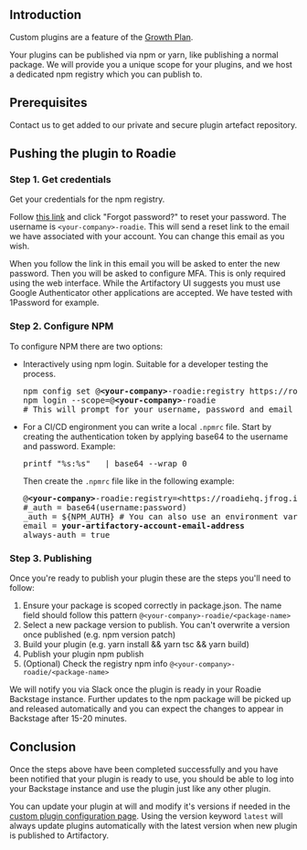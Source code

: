 
## Introduction

Custom plugins are a feature of the [Growth Plan](/pricing/).

Your plugins can be published via npm or yarn, like publishing a normal package. We will provide you a unique scope for
your plugins, and we host a dedicated npm registry which you can publish to.

## Prerequisites

Contact us to get added to our private and secure plugin artefact repository.

## Pushing the plugin to Roadie

### Step 1. Get credentials

Get your credentials for the npm registry. 

Follow [this link][forgot-password] and click "Forgot password?" to reset your password. The username is
`<your-company>-roadie`. This will send a reset link to the email we have associated with your account. You can
change this email as you wish. 

When you follow the link in this email you will be asked to enter the new password. Then you will be asked to configure
MFA. This is only required using the web interface. While the Artifactory UI suggests you must use Google Authenticator 
other applications are accepted. We have tested with 1Password for example.

### Step 2. Configure NPM

To configure NPM there are two options:

- Interactively using npm login. Suitable for a developer testing the process.
  <pre style="overflow:auto">
  npm config set @<b>&lt;your-company&gt;</b>-roadie:registry https://roadiehq.jfrog.io/artifactory/api/npm/<b>&lt;your-company&gt;</b>-roadie/
  npm login --scope=@<b>&lt;your-company&gt;</b>-roadie 
  # This will prompt for your username, password and email
  </pre>

- For a CI/CD engironment you can write a local `.npmrc` file. Start by creating the authentication token by applying
  base64 to the username and password. Example:
  <pre style="overflow:auto">
  printf "%s:%s" <username> <password> | base64 --wrap 0
  </pre>
  Then create the `.npmrc` file like in the following example:
  <pre style="overflow:auto">
  @<b>&lt;your-company&gt;</b>-roadie:registry=&lt;https://roadiehq.jfrog.io/artifactory/api/npm/<b>&lt;your-company&gt;</b>-roadie/&gt;
  #_auth = base64(username:password)
  _auth = ${NPM_AUTH} # You can also use an environment variable
  email = <b>your-artifactory-account-email-address</b>
  always-auth = true
  </pre>

### Step 3. Publishing

Once you're ready to publish your plugin these are the steps you'll need to follow:

1. Ensure your package is scoped correctly in package.json. The name field should follow this pattern
   `@<your-company>-roadie/<package-name>`
2. Select a new package version to publish. You can't overwrite a version once published (e.g. npm version patch)
3. Build your plugin (e.g. yarn install && yarn tsc && yarn build)
4. Publish your plugin npm publish
5. (Optional) Check the registry npm info `@<your-company>-roadie/<package-name>`

We will notify you via Slack once the plugin is ready in your Roadie Backstage instance. Further updates to the npm
package will be picked up and released automatically and you can expect the changes to appear in Backstage after 15-20
minutes.

## Conclusion

Once the steps above have been completed successfully and you have been notified that your plugin is ready to use, you
should be able to log into your Backstage instance and use the plugin just like any other plugin.

You can update your plugin at will and modify it's versions if needed in the [custom plugin configuration page](../../custom-plugins/configuring). Using the version keyword `latest` will always update plugins automatically with the latest version when new plugin is published to Artifactory. 

[forgot-password]: https://roadiehq.jfrog.io/ui/login/forgot-password
[form]: https://docs.google.com/forms/d/e/1FAIpQLSdSNr4Ps_RpKEx0V2QbxWaKLb3-DKi0W7U09Wth0SXHQoPyXQ/viewform
